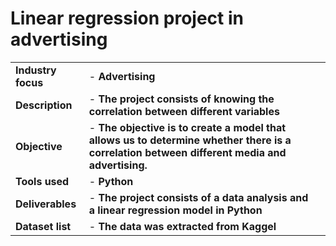 <h1>Linear regression project in advertising </h1>



|  |  | |
| ----------- | ----------- | ----------|
| <b>Industry focus  </b> | - <b>Advertising </b> |  |
|<b> Description  </b>  | - <b>The project consists of knowing the correlation between different variables</b> | |
|<b> Objective </b> | - <b>The objective is to create a model that allows us to determine whether there is a correlation between different media and advertising. </b> |  |
|<b> Tools used  </b> | - <b>Python</b>|  |
|<b> Deliverables </b>  | - <b>The project consists of a data analysis and a linear regression model in Python </b> | |
|<b> Dataset list </b> |- <b> The data was extracted from Kaggel</b>|  |

